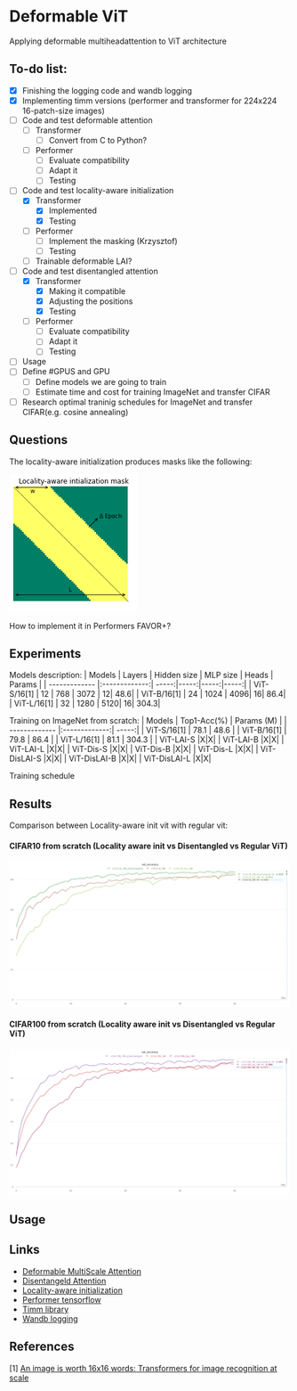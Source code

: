 # Deformable ViT
Applying deformable multiheadattention to ViT architecture


## To-do list:

- [x] Finishing the logging code and wandb logging
- [x] Implementing timm versions (performer and transformer for 224x224 16-patch-size images) 
- [ ] Code and test deformable attention
    - [ ] Transformer
        - [ ] Convert from C to Python? 
    - [ ] Performer
        - [ ] Evaluate compatibility
        - [ ] Adapt it
        - [ ] Testing 
- [ ] Code and test locality-aware initialization
    - [x] Transformer
        - [x] Implemented
        - [x] Testing
    - [ ] Performer
        - [ ] Implement the masking (Krzysztof)
        - [ ] Testing 
    - [ ] Trainable deformable LAI?
- [ ] Code and test disentangled attention
    - [x] Transformer
        - [x] Making it compatible
        - [x] Adjusting the positions
        - [x] Testing   
    - [ ] Performer
        - [ ] Evaluate compatibility
        - [ ] Adapt it
        - [ ] Testing  
- [ ] Usage
- [ ] Define #GPUS and GPU
    - [ ] Define models we are going to train
    - [ ] Estimate time and cost for training ImageNet and transfer CIFAR
- [ ] Research optimal traninig schedules for ImageNet and transfer CIFAR(e.g. cosine annealing)

## Questions

The locality-aware initialization produces masks like the following:

![LAI_MASK](https://github.com/dinkofranceschi/ViT/blob/main/figures/lai_init_mask.png)

How to implement it in Performers FAVOR+?

## Experiments

Models description:
| Models      | Layers      | Hidden size | MLP size | Heads | Params |
| ------------- |:-------------:| -----:|-----:|-----:|-----:|
| ViT-S/16[1]     | 12 | 768 | 3072 | 12| 48.6|
| ViT-B/16[1]      | 24    | 1024    | 4096| 16| 86.4|
| ViT-L/16[1] | 32  | 1280 | 5120| 16| 304.3|

Training on ImageNet from scratch:
| Models      | Top1-Acc(%)        | Params (M) |
| ------------- |:-------------:| -----:|
| ViT-S/16[1]     | 78.1 | 48.6 |
| ViT-B/16[1]      | 79.8    |   86.4 |
| ViT-L/16[1] | 81.1  | 304.3 |
| ViT-LAI-S |X|X|
| ViT-LAI-B |X|X|
| ViT-LAI-L |X|X|
| ViT-Dis-S |X|X|
| ViT-Dis-B |X|X|
| ViT-Dis-L |X|X|
| ViT-DisLAI-S |X|X|
| ViT-DisLAI-B |X|X|
| ViT-DisLAI-L |X|X|


Training schedule

## Results

Comparison between Locality-aware init vit with regular vit:

#### CIFAR10 from scratch (Locality aware init vs Disentangled vs Regular ViT)
![vit_cifar10](https://github.com/dinkofranceschi/ViT/blob/main/figures/cifar10.png)
#### CIFAR100 from scratch (Locality aware init vs Disentangled vs Regular ViT)
![vit_cifar100](https://github.com/dinkofranceschi/ViT/blob/main/figures/cifar100.png)
## Usage


## Links


- [Deformable MultiScale Attention](https://github.com/fundamentalvision/Deformable-DETR)
- [Disentangeld Attention](https://github.com/microsoft/DeBERTa)
- [Locality-aware initialization](https://github.com/VITA-Group/TransGAN)
- [Performer tensorflow](https://github.com/google-research/google-research/tree/master/performer)
- [Timm library](https://github.com/rwightman/pytorch-image-models/blob/master/timm/models/vision_transformer.py )
- [Wandb logging](https://wandb.ai/ltononro/Deformable%20ViT)


## References

[1] [An image is worth 16x16 words:
Transformers for image recognition at scale](https://arxiv.org/abs/2010.11929)

